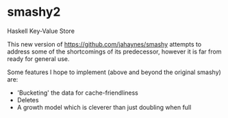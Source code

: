 # smashy2
Haskell Key-Value Store

This new version of https://github.com/jahaynes/smashy attempts to address some of the shortcomings of its predecessor,
however it is far from ready for general use.

Some features I hope to implement (above and beyond the original smashy) are:
* 'Bucketing' the data for cache-friendliness
* Deletes
* A growth model which is cleverer than just doubling when full
